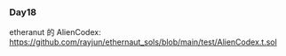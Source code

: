 
### Day18
etheranut 的 AlienCodex: https://github.com/rayjun/ethernaut_sols/blob/main/test/AlienCodex.t.sol

